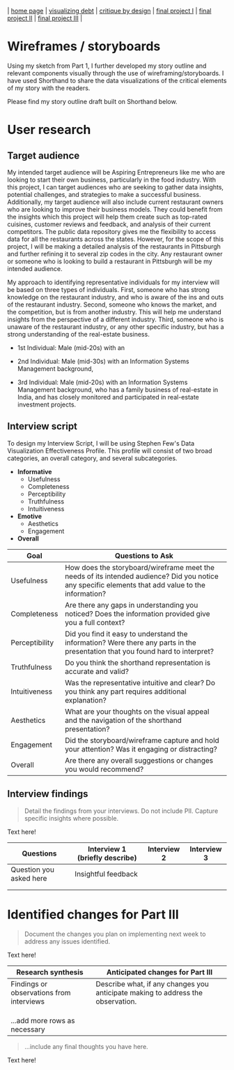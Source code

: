 | [home page](https://cmustudent.github.io/tswd-portfolio-templates/) | [visualizing debt](visualizing-government-debt) | [critique by design](critique-by-design) | [final project I](final-project-part-one) | [final project II](final-project-part-two) | [final project III](final-project-part-three) |

# Wireframes / storyboards
Using my sketch from Part 1, I further developed my story outline and relevant components visually through the use of wireframing/storyboards. I have used Shorthand to share the data visualizations of the critical elements of my story with the readers.

Please find my story outline draft built on Shorthand below.


<script src="https://carnegiemellon.shorthandstories.com/the-future/embed.js"></script>

# User research 

## Target audience
My intended target audience will be Aspiring Entrepreneurs like me who are looking to start their own business, particularly in the food industry. With this project, I can target audiences who are seeking to gather data insights, potential challenges, and strategies to make a successful business. Additionally, my target audience will also include current restaurant owners who are looking to improve their business models. They could benefit from the insights which this project will help them create such as top-rated cuisines, customer reviews and feedback, and analysis of their current competitors.
The public data repository gives me the flexibility to access data for all the restaurants across the states. However, for the scope of this project, I will be making a detailed analysis of the restaurants in Pittsburgh and further refining it to several zip codes in the city. Any restaurant owner or someone who is looking to build a restaurant in Pittsburgh will be my intended audience.

My approach to identifying representative individuals for my interview will be based on three types of individuals. First, someone who has strong knowledge on the restaurant industry, and who is aware of the ins and outs of the restaurant industry. Second, someone who knows the market, and the competition, but is from another industry. This will help me understand insights from the perspective of a different industry. Third, someone who is unaware of the restaurant industry, or any other specific industry, but has a strong understanding of the real-estate business. 

- 1st Individual: Male (mid-20s) with an 

- 2nd Individual: Male (mid-30s) with an Information Systems Management background, 

- 3rd Individual: Male (mid-20s) with an Information Systems Management background, who has a family business of real-estate in India, and has closely monitored and participated in real-estate investment projects.

## Interview script
To design my Interview Script, I will be using Stephen Few's Data Visualization Effectiveness Profile. This profile will consist of two broad categories, an overall category, and several subcategories.

- **Informative**
	- Usefulness
 	- Completeness
	- Perceptibility
	- Truthfulness
	- Intuitiveness
- **Emotive**
  	- Aesthetics
	- Engagement
- **Overall** 


| Goal | Questions to Ask |
|------|------------------|
| Usefulness     |   How does the storyboard/wireframe meet the needs of its intended audience? Did you notice any specific elements that add value to the information?               |
|  Completeness    |  Are there any gaps in understanding you noticed? Does the information provided give you a full context?                |
|  Perceptibility    |   Did you find it easy to understand the information? Were there any parts in the presentation that you found hard to interpret?               |
| Truthfulness     |   Do you think the shorthand representation is accurate and valid?               |
| Intuitiveness  |    Was the representative intuitive and clear? Do you think any part requires additional explanation?              |
| Aesthetics     |   What are your thoughts on the visual appeal and the navigation of the shorthand presentation?             |
| Engagement    |   Did the storyboard/wireframe capture and hold your attention? Was it engaging or distracting?               |
| Overall   |   Are there any overall suggestions or changes you would recommend?      |



## Interview findings
> Detail the findings from your interviews.  Do not include PII.  Capture specific insights where possible.

Text here!

| Questions               | Interview 1 (briefly describe) | Interview 2 | Interview 3 |
|-------------------------|--------------------------------|-------------|-------------|
| Question you asked here | Insightful feedback            |             |             |
|                         |                                |             |             |
|                         |                                |             |             |


# Identified changes for Part III
> Document the changes you plan on implementing next week to address any issues identified.  

Text here!

| Research synthesis                       | Anticipated changes for Part III                                                |
|------------------------------------------|---------------------------------------------------------------------------------|
| Findings or observations from interviews | Describe what, if any changes you anticipate making to address the observation. |
|                                          |                                                                                 |
|                                          |                                                                                 |
|                                          |                                                                                 |
| ...add more rows as necessary            |                                                                                 |

> ...include any final thoughts you have here. 

Text here!



